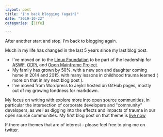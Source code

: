 ```yaml
---
layout: post
title: "I'm back blogging (again)"
date: "2019-10-22"
categories: [life]

---
```


After another start and stop, I'm back to blogging again.

Much in my life has changed in the last 5 years since my last blog post.

- I've moved on to the [Linux Foundation](https://linuxfoundation.org) to be part of the leadership for [ASWF](https://aswf.io), [ODPi](https://odpi.org), and [Open Mainframe Project](https://openmainframeproject.org).
- My family has grown by 50%, with a new son and daughter coming home in 2014 and 2015, with many lessons in childhood trauma learned ( more on that in my next blog post ).
- I've moved from Wordpress to Jeykll hosted on GitHub pages, mostly out of my growing fondness for markdown.

My focus on writing with explore more into open source communities, in particular the intersection of corporate developers and "community" developers, as well as digging into the effects and impacts of trauma in our open source communities. My first blog post on that theme is [live now]()

If there are themes that are of interest - please feel free to ping me on [twitter](https://twitter.com/jmertic).
